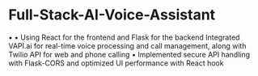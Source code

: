 # Full-Stack-AI-Voice-Assistant
▪ ▪ Using React for the frontend and Flask for the backend Integrated VAPI.ai for real-time voice processing and call management, along with Twilio API for web and phone calling ▪ Implemented secure API handling with Flask-CORS and optimized UI performance with React hook
